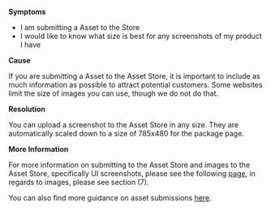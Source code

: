 

**Symptoms**


- I am submitting a Asset to the Store
- I would like to know what size is best for any screenshots of my product I have



**Cause**



If you are submitting a Asset to the Asset Store, it is important to include as much information as possible to attract potential customers. Some websites limit the size of images you can use, though we do not do that.



**Resolution**



You can upload a screenshot to the Asset Store in any size. They are automatically scaled down to a size of 785x480 for the package page.



**More Information**



For more information on submitting to the Asset Store and images to the Asset Store, specifically UI screenshots, please see the following [page](https://unity3d.com/asset-store/sell-assets/submission-guidelines), in regards to images, please see section (7).



You can also find more guidance on asset submissions [here](https://www.assetstore.unity3d.com/docs/Asset_Store_Promotional_Asset_Guidelines_1.0.pdf).

